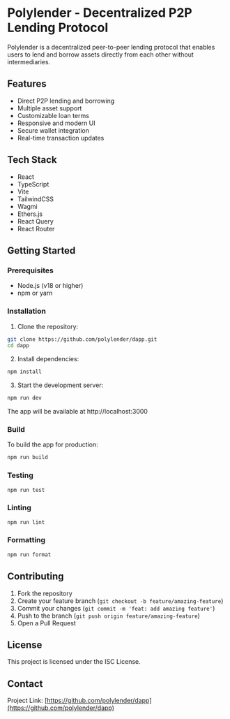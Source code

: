 # Polylender - Decentralized P2P Lending Protocol

Polylender is a decentralized peer-to-peer lending protocol that enables users to lend and borrow assets directly from each other without intermediaries.

## Features

- Direct P2P lending and borrowing
- Multiple asset support
- Customizable loan terms
- Responsive and modern UI
- Secure wallet integration
- Real-time transaction updates

## Tech Stack

- React
- TypeScript
- Vite
- TailwindCSS
- Wagmi
- Ethers.js
- React Query
- React Router

## Getting Started

### Prerequisites

- Node.js (v18 or higher)
- npm or yarn

### Installation

1. Clone the repository:
```bash
git clone https://github.com/polylender/dapp.git
cd dapp
```

2. Install dependencies:
```bash
npm install
```

3. Start the development server:
```bash
npm run dev
```

The app will be available at http://localhost:3000

### Build

To build the app for production:

```bash
npm run build
```

### Testing

```bash
npm run test
```

### Linting

```bash
npm run lint
```

### Formatting

```bash
npm run format
```

## Contributing

1. Fork the repository
2. Create your feature branch (`git checkout -b feature/amazing-feature`)
3. Commit your changes (`git commit -m 'feat: add amazing feature'`)
4. Push to the branch (`git push origin feature/amazing-feature`)
5. Open a Pull Request

## License

This project is licensed under the ISC License.

## Contact

Project Link: [https://github.com/polylender/dapp](https://github.com/polylender/dapp)
